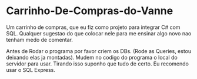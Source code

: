 # Carrinho-De-Compras-do-Vanne
Um carrinho de compras, que eu fiz como projeto para integrar C# com SQL. 
Qualquer sugestao do que colocar nele para me ensinar algo novo nao tenham medo de comentar.

Antes de Rodar o programa por favor criem os DBs. (Rode as Queries, estou deixando elas ja montadas).
Mudem no codigo do programa o local do servidor para usar. Tirando isso suponho que tudo de certo.
Eu recomendo usar o SQL Express. 
